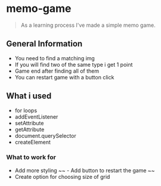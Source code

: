 
# memo-game
> As a learning process I've made a simple memo game.

## General Information 
- You need to find a matching img
- If you will find two of the same type i get 1 point
- Game end after finding all of them
- You can restart game with a button click

## What i used
 - for loops
 - addEventListener
 - setAttribute
 - getAttribute
 - document.querySelector
 - createElement

 ### What to work for
 - Add more styling
~~ - Add button to restart the game ~~
 - Create option for choosing size of grid
 
